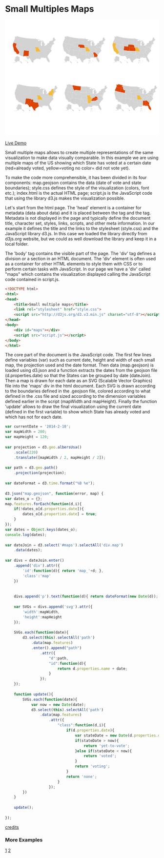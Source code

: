 # Small Multiples Maps

![image](assets/image.svg)

[Live Demo](http://geoviz.ceoas.oregonstate.edu/neocarto/modules/charts/smallmultiples/index.html)

Small multiple maps allows to create multiple representations of the same visualization to make data visually comparable. In this example we are using multiple maps of the US showing which State has voted at a certain date (red=already voted, yellow=voting no color= did not vote yet). 

To make the code more comprehensible, it has been divided in its four components: map.geojson contains the data (date of vote and state boundaries); style.css defines the style of the visualization (colors, font etc.); index.html is the actual HTML page; script.js is the JavaScript code that using the library d3.js makes the visualization possible.

Let's start from the html page. The 'head' element is a container for metadata (data about data) and it is placed between the <html> tag and the <body> tag. Metadata is not displayed in the page and typically define the document title, character set, styles, links, scripts, and other meta information. In our example it defines the title and the links to the stylesheet (style.css) and the JavaScript library d3.js. In this case we loaded the library directly from d3js.org website, but we could as well download the library and keep it in a local folder.

The 'body' tag contains the visible part of the page. The 'div' tag defines a division or a section in an HTML document. The 'div' element is often used as a container for other HTML elements to style them with CSS or to perform certain tasks with JavaScript. In our page we have a 'div' called "maps" which contains the visualization displayed calling the JavaScript code contained in script.js.


```html
<!DOCTYPE html>
<html>
<head>
	<title>Small multiple maps</title>
    <link rel="stylesheet" href="style.css">
	<script src="http://d3js.org/d3.v3.min.js" charset="utf-8"></script>
</head>
<body>
    <div id="maps"></div>
    <script src="script.js"></script>
</body>
</html>
```

The core part of the document is the JavaScript code. The first few lines define variables (var) such as current date, height and width of each small map, the projection used and the date format. Then data (map.geojson) is loaded using d3.json and a function extracts the dates from the geojson file (d.properties.date) so that the States can be grouped by date (dateJoin). Then a map is drawn for each date as an SVG (Scalable Vector Graphics) file into the 'maps' div in the html document. Each SVG is drawn according to the boundaries defined in the .geojson file, colored according to what defined in the .css file and sized according to the dimension variables defined earlier in the script (mapWidth and mapHeight). Finally the function 'update' allows to draw the final visualization using the current date (defined in the first variable) to show which State has already voted and which has not for each date.

```javascript
var currentDate = '2014-2-10';
var mapWidth = 200;
var mapHeight = 120;

var projection = d3.geo.albersUsa()
    .scale(220)
    .translate([mapWidth / 2, mapHeight / 2]);

var path = d3.geo.path()
    .projection(projection);

var dateFormat = d3.time.format("%B %e");

d3.json("map.geojson", function(error, map) {
var dates_o = {};
map.features.forEach(function(d,i){
    if(!dates_o[d.properties.date]){
        dates_o[d.properties.date] = true;
    }
});
var dates = Object.keys(dates_o);
console.log(dates);

var dateJoin = d3.select('#maps').selectAll('div.map')
    .data(dates);

var divs = dateJoin.enter()
    .append('div').attr({
        'id':function(d){ return 'map_'+d; },
        'class':'map'
    })


    divs.append('p').text(function(d){ return dateFormat(new Date(d)); })

    var SVGs = divs.append('svg').attr({
        'width':mapWidth,
        'height':mapHeight
    });

    SVGs.each(function(date){
        d3.select(this).selectAll('path')
            .data(map.features)
            .enter().append("path")
                .attr({
                    "d":path,
                    "id":function(d){
                        return d.properties.name + date;
                    }
                });
    });

    function update(){
        SVGs.each(function(date){
            var now = new Date(date);
            d3.select(this).selectAll('path')
                .data(map.features)
                    .attr({
                        "class":function(d,i){
                            if(d.properties.date){
                                var stateDate = new Date(d.properties.date);
                                if(stateDate > now){
                                    return 'yet-to-vote';	
                                }else if(stateDate < now){
                                    return 'voted';
                                }
                                return 'voting';
                            }
                            return 'none';
                        }
                    });
        })
    }

    update();

});

```

[credits](http://bl.ocks.org/tomgp/9386620)

### More Examples

[1](https://bl.ocks.org/john-guerra/7bb8bf04742c84929fc5210d1f257e93)
[2](https://bl.ocks.org/armollica/6314f45890bcaaa45c808b5d2b0c602f)

